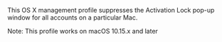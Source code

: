This OS X management profile suppresses the Activation Lock pop-up window for all accounts on a particular Mac.

Note: This profile works on macOS 10.15.x and later